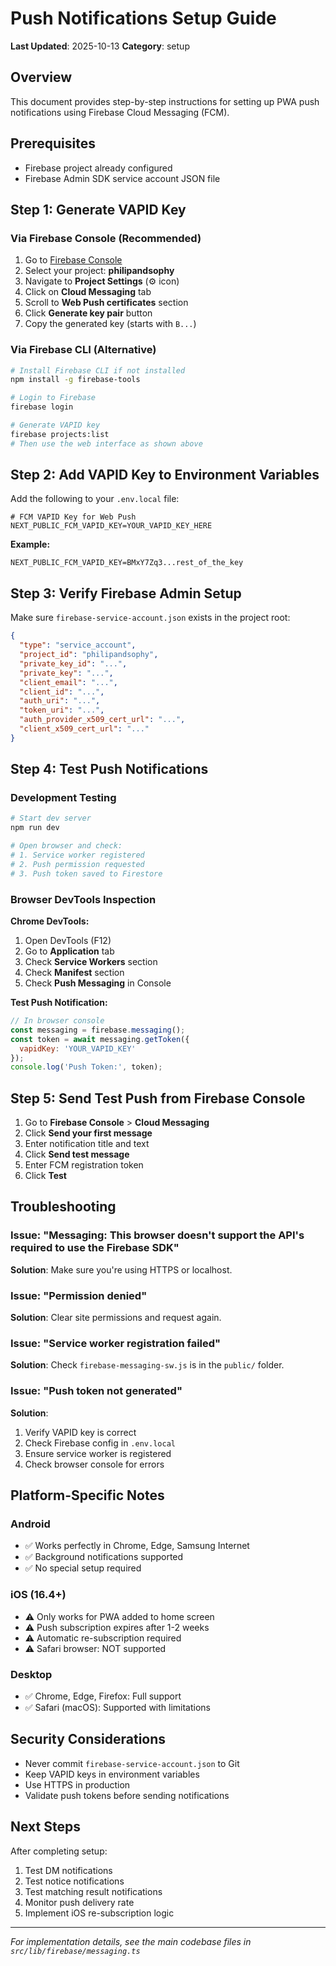# Push Notifications Setup Guide

**Last Updated**: 2025-10-13
**Category**: setup

## Overview

This document provides step-by-step instructions for setting up PWA push notifications using Firebase Cloud Messaging (FCM).

## Prerequisites

- Firebase project already configured
- Firebase Admin SDK service account JSON file

## Step 1: Generate VAPID Key

### Via Firebase Console (Recommended)

1. Go to [Firebase Console](https://console.firebase.google.com/)
2. Select your project: **philipandsophy**
3. Navigate to **Project Settings** (⚙️ icon)
4. Click on **Cloud Messaging** tab
5. Scroll to **Web Push certificates** section
6. Click **Generate key pair** button
7. Copy the generated key (starts with `B...`)

### Via Firebase CLI (Alternative)

```bash
# Install Firebase CLI if not installed
npm install -g firebase-tools

# Login to Firebase
firebase login

# Generate VAPID key
firebase projects:list
# Then use the web interface as shown above
```

## Step 2: Add VAPID Key to Environment Variables

Add the following to your `.env.local` file:

```env
# FCM VAPID Key for Web Push
NEXT_PUBLIC_FCM_VAPID_KEY=YOUR_VAPID_KEY_HERE
```

**Example:**
```env
NEXT_PUBLIC_FCM_VAPID_KEY=BMxY7Zq3...rest_of_the_key
```

## Step 3: Verify Firebase Admin Setup

Make sure `firebase-service-account.json` exists in the project root:

```json
{
  "type": "service_account",
  "project_id": "philipandsophy",
  "private_key_id": "...",
  "private_key": "...",
  "client_email": "...",
  "client_id": "...",
  "auth_uri": "...",
  "token_uri": "...",
  "auth_provider_x509_cert_url": "...",
  "client_x509_cert_url": "..."
}
```

## Step 4: Test Push Notifications

### Development Testing

```bash
# Start dev server
npm run dev

# Open browser and check:
# 1. Service worker registered
# 2. Push permission requested
# 3. Push token saved to Firestore
```

### Browser DevTools Inspection

**Chrome DevTools:**
1. Open DevTools (F12)
2. Go to **Application** tab
3. Check **Service Workers** section
4. Check **Manifest** section
5. Check **Push Messaging** in Console

**Test Push Notification:**
```javascript
// In browser console
const messaging = firebase.messaging();
const token = await messaging.getToken({
  vapidKey: 'YOUR_VAPID_KEY'
});
console.log('Push Token:', token);
```

## Step 5: Send Test Push from Firebase Console

1. Go to **Firebase Console** > **Cloud Messaging**
2. Click **Send your first message**
3. Enter notification title and text
4. Click **Send test message**
5. Enter FCM registration token
6. Click **Test**

## Troubleshooting

### Issue: "Messaging: This browser doesn't support the API's required to use the Firebase SDK"

**Solution**: Make sure you're using HTTPS or localhost.

### Issue: "Permission denied"

**Solution**: Clear site permissions and request again.

### Issue: "Service worker registration failed"

**Solution**: Check `firebase-messaging-sw.js` is in the `public/` folder.

### Issue: "Push token not generated"

**Solution**:
1. Verify VAPID key is correct
2. Check Firebase config in `.env.local`
3. Ensure service worker is registered
4. Check browser console for errors

## Platform-Specific Notes

### Android
- ✅ Works perfectly in Chrome, Edge, Samsung Internet
- ✅ Background notifications supported
- ✅ No special setup required

### iOS (16.4+)
- ⚠️ Only works for PWA added to home screen
- ⚠️ Push subscription expires after 1-2 weeks
- ⚠️ Automatic re-subscription required
- ⚠️ Safari browser: NOT supported

### Desktop
- ✅ Chrome, Edge, Firefox: Full support
- ✅ Safari (macOS): Supported with limitations

## Security Considerations

- Never commit `firebase-service-account.json` to Git
- Keep VAPID keys in environment variables
- Use HTTPS in production
- Validate push tokens before sending notifications

## Next Steps

After completing setup:
1. Test DM notifications
2. Test notice notifications
3. Test matching result notifications
4. Monitor push delivery rate
5. Implement iOS re-subscription logic

---

*For implementation details, see the main codebase files in `src/lib/firebase/messaging.ts`*
